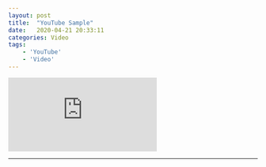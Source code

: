 ```yaml
---
layout: post
title:  "YouTube Sample"
date:   2020-04-21 20:33:11
categories: Video
tags: 
	- 'YouTube'
	- 'Video'
---
```



<div class="vide">
<iframe class="vide" src="https://www.youtube.com/embed/ohbWTmPMc04?si=2moFoxyJqCKPlDoN" title="YouTube video player" frameborder="0" allow="accelerometer; autoplay; clipboard-write; encrypted-media; gyroscope; picture-in-picture; web-share" referrerpolicy="strict-origin-when-cross-origin" allowfullscreen></iframe></div>



---